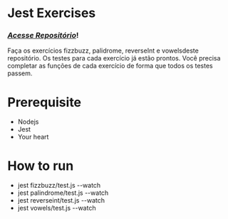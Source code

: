 # Jest Exercises
### _[Acesse Repositório](https://github.com/iamgique/jest-exercises)_!

Faça os exercícios fizzbuzz, palidrome, reverseInt e vowelsdeste repositório. 
Os testes para cada exercício já estão prontos. 
Você precisa completar as funções de cada exercício de forma que todos os testes passem.

# Prerequisite

* Nodejs
* Jest
* Your heart

# How to run

* jest fizzbuzz/test.js --watch
* jest palindrome/test.js --watch
* jest reverseint/test.js --watch
* jest vowels/test.js --watch